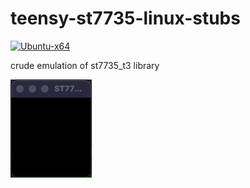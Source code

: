 # teensy-st7735-linux-stubs
[![Ubuntu-x64](https://github.com/newdigate/teensy-st7735-linux-stubs/workflows/Ubuntu-x64/badge.svg)](https://github.com/newdigate/teensy-st7735-linux-stubs/actions)

crude emulation of st7735_t3 library

![opengl emulator](docs/graphicstest.gif)
